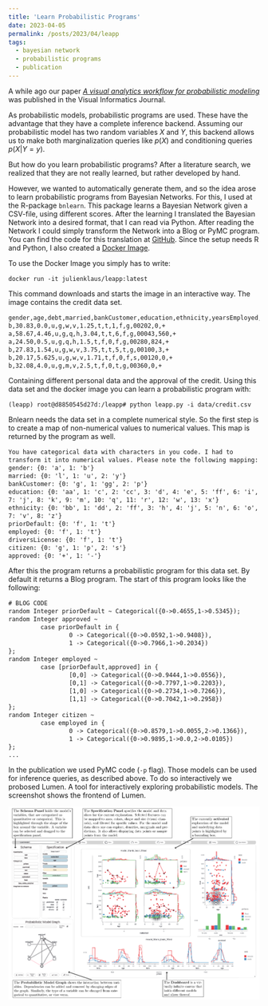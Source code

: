 ```yaml
---
title: 'Learn Probabilistic Programs'
date: 2023-04-05
permalink: /posts/2023/04/leapp
tags:
  - bayesian network
  - probabilistic programs
  - publication
---
```


A while ago our paper _[A visual analytics workflow for probabilistic modeling](https://www.sciencedirect.com/science/article/pii/S2468502X23000153)_ was published in the Visual Informatics Journal.

As probabilistic models, probabilistic programs are used. These have the advantage that they have a complete inference backend. Assuming our probabilistic model has two random variables $X$ and $Y$, this backend allows us to make both marginalization queries like $p(X)$ and conditioning queries $p(X|Y=y)$.

But how do you learn probabilistic programs? After a literature search, we realized that they are not really learned, but rather developed by hand. 

However, we wanted to automatically generate them, and so the idea arose to learn probabilistic programs from Bayesian Networks. For this, I used at the R-package `bnlearn`. This package learns a Bayesian Network given a CSV-file, using different scores. After the learning I translated the Bayesian Network into a desired format, that I can read via Python. After reading the Network I could simply transform the Network into a Blog or PyMC program. You can find the code for this translation at [GitHub](https://github.com/julien-klaus/leapp). Since the setup needs R and Python, I also created a [Docker Image](https://hub.docker.com/repository/docker/julienklaus/leapp/).

To use the Docker Image you simply has to write:
`````
docker run -it julienklaus/leapp:latest
`````

This command downloads and starts the image in an interactive way. The image contains the credit data set. 
````
gender,age,debt,married,bankCustomer,education,ethnicity,yearsEmployed,priorDefault,employed,creditScore,driversLicense,citizen,zipCode,income,approved
b,30.83,0.0,u,g,w,v,1.25,t,t,1,f,g,00202,0,+
a,58.67,4.46,u,g,q,h,3.04,t,t,6,f,g,00043,560,+
a,24.50,0.5,u,g,q,h,1.5,t,f,0,f,g,00280,824,+
b,27.83,1.54,u,g,w,v,3.75,t,t,5,t,g,00100,3,+
b,20.17,5.625,u,g,w,v,1.71,t,f,0,f,s,00120,0,+
b,32.08,4.0,u,g,m,v,2.5,t,f,0,t,g,00360,0,+
````
Containing different personal data and the approval of the credit. Using this data set and the docker image you can learn a probabilistic program with:
````
(leapp) root@d8850545d27d:/leapp# python leapp.py -i data/credit.csv
````
Bnlearn needs the data set in a complete numerical style. So the first step is to create a map of non-numerical values to numerical values. This map is returned by the program as well.
````
You have categorical data with characters in you code. I had to transform it into numerical values. Please note the following mapping:
gender: {0: 'a', 1: 'b'}
married: {0: 'l', 1: 'u', 2: 'y'}
bankCustomer: {0: 'g', 1: 'gg', 2: 'p'}
education: {0: 'aa', 1: 'c', 2: 'cc', 3: 'd', 4: 'e', 5: 'ff', 6: 'i', 7: 'j', 8: 'k', 9: 'm', 10: 'q', 11: 'r', 12: 'w', 13: 'x'}
ethnicity: {0: 'bb', 1: 'dd', 2: 'ff', 3: 'h', 4: 'j', 5: 'n', 6: 'o', 7: 'v', 8: 'z'}
priorDefault: {0: 'f', 1: 't'}
employed: {0: 'f', 1: 't'}
driversLicense: {0: 'f', 1: 't'}
citizen: {0: 'g', 1: 'p', 2: 's'}
approved: {0: '+', 1: '-'}
````
After this the program returns a probabilistic program for this data set. By default it returns a Blog program. The start of this program looks like the following:
````
# BLOG CODE
random Integer priorDefault ~ Categorical({0->0.4655,1->0.5345});
random Integer approved ~
         case priorDefault in {
                 0 -> Categorical({0->0.0592,1->0.9408}),
                 1 -> Categorical({0->0.7966,1->0.2034})
};
random Integer employed ~
         case [priorDefault,approved] in {
                 [0,0] -> Categorical({0->0.9444,1->0.0556}),
                 [0,1] -> Categorical({0->0.7797,1->0.2203}),
                 [1,0] -> Categorical({0->0.2734,1->0.7266}),
                 [1,1] -> Categorical({0->0.7042,1->0.2958})
};
random Integer citizen ~
         case employed in {
                 0 -> Categorical({0->0.8579,1->0.0055,2->0.1366}),
                 1 -> Categorical({0->0.9895,1->0.0,2->0.0105})
};
...
````
In the publication we used PyMC code (`-p` flag). Those models can be used for inference queries, as described above. To do so interactively we probosed Lumen. A tool for interactively exploring probabilistic models. The screenshot shows the frontend of Lumen.

![Lumen Frontend](/images/leapp.png) 
